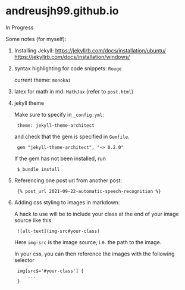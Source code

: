 # andreusjh99.github.io

In Progress

Some notes (for myself):

1. Installing Jekyll: 
    https://jekyllrb.com/docs/installation/ubuntu/
    https://jekyllrb.com/docs/installation/windows/
    
2. syntax highlighting for code snippets: `Rouge`
    
    current theme: `monokai`

3. latex for math in md: `MathJax` (refer to `post.html`)
4. jekyll theme
   
    Make sure to specify in `_config.yml`:
    
        theme: jekyll-theme-architect

    and check that the gem is specified in `Gemfile`.

        gem "jekyll-theme-architect", "~> 0.2.0"

    If the gem has not been installed, run 
        
        $ bundle install

5. Referencing one post url from another post:
   
        {% post_url 2021-09-22-automatic-speech-recognition %}

6. Adding css styling to images in markdown:

    A hack to use will be to include your class at the end of your image source like this

        ![alt-text](img-src#your-class)

    Here `img-src` is the image source, i.e. the path to the image.

    In your css, you can then reference the images with the following selector

        img[src$='#your-class'] {
            ...
        }

